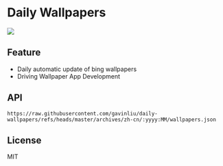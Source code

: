 # Daily Wallpapers
  
![](https://www.bing.com/th?id=OHR.EucalyptusKoala_ZH-CN6942451940_UHD.jpg)

## Feature

- Daily automatic update of bing wallpapers
- Driving Wallpaper App Development

## API

```
https://raw.githubusercontent.com/gavinliu/daily-wallpapers/refs/heads/master/archives/zh-cn/:yyyy:MM/wallpapers.json
```

## License

MIT
  